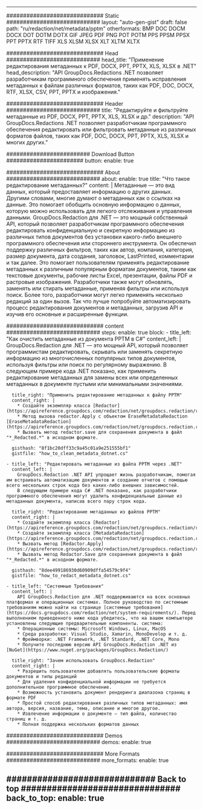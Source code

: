 













---
############################# Static ############################
layout: "auto-gen-gist"
draft: false
path: "ru/redaction/net/metadata/pptm"
otherformats: BMP DOC DOCM DOCX DOT DOTM DOTX GIF JPEG PDF PNG POT POTM PPS PPSM PPSX PPT PPTX RTF TIFF XLS XLSM XLSX XLT XLTM XLTX  


############################# Head ############################
head_title: "Применение редактирования метаданных к PDF, DOCX, PPT, PPTX, XLS, XLSX в .NET"
head_description: "API GroupDocs.Redactions .NET позволяет разработчикам программного обеспечения применять исправления метаданных к файлам различных форматов, таких как PDF, DOC, DOCX, RTF, XLSX, CSV, PPT, PPTX и изображения."

############################# Header ############################
title: "Редактируйте и фильтруйте метаданные из PDF, DOCX, PPT, PPTX, XLS, XLSX и др."
description: "API GroupDocs.Redactions .NET позволяет разработчикам программного обеспечения редактировать или фильтровать метаданные из различных форматов файлов, таких как PDF, DOC, DOCX, PPT, PPTX, XLS, XLSX и многих других."

######################### Download Button #######################
button:
    enable: true

############################# About ############################
about:
    enable: true
    title: "Что такое редактирование метаданных?"
    content: |
        Метаданные — это вид данных, который предоставляет информацию о других данных. Другими словами, многие думают о метаданных как о ссылках на данные. Это помогает обобщить основную информацию о данных, которую можно использовать для легкого отслеживания и управления данными. GroupDocs.Redaction для .NET — это мощный собственный API, который позволяет разработчикам программного обеспечения редактировать конфиденциальную и секретную информацию из различных типов документов без установки какого-либо внешнего программного обеспечения или стороннего инструмента. Он обеспечил поддержку различных фильтров, таких как автор, компания, категория, размер документа, дата создания, заголовок, LastPrinted, комментарии и так далее. Это помогает пользователям применять редактирование метаданных к различным популярным форматам документов, таким как текстовые документы, рабочие листы Excel, презентации, файлы PDF и растровые изображения. Разработчики также могут обновлять, заменять или стирать метаданные, применяя фильтры или используя поиск. Более того, разработчики могут легко применять несколько редакций за один вызов. Так что лучше попробуйте автоматизировать процесс редактирования документов и метаданных, загрузив API и изучив его основные и расширенные функции.

############################# content ############################
steps:
    enable: true
    block:
    - title_left: "Как очистить метаданные из документа PPTM в C#"
      content_left: |
        GroupDocs.Redaction для .NET — это мощный API, который позволяет программистам редактировать, скрывать или заменять секретную информацию из многочисленных популярных типов документов, используя фильтры или поиск по регулярному выражению.
        В следующем примере кода .NET показано, как применить редактирование метаданных для замены всех или определенных метаданных в документе пустыми или минимальными значениями.

      title_right: "Применить редактирование метаданных к файлу PPTM"
      content_right: |
        * Создайте экземпляр класса [Redactor](https://apireference.groupdocs.com/redaction/net/groupdocs.redaction/redactor).
        * Метод вызова redactor.Apply с объектом EraseMetadataRedaction [EraseMetadataRedaction](https://apireference.groupdocs.com/redaction/net/groupdocs.redaction.redactions/erasemetadataredaction)
        * Вызвать метод redactor.save для сохранения документа в файл "*_Redacted.*" в исходном формате.
        
      gisthash: "8f1bc20dff33c9a45c01a9e251555bf1"
      gistfile: "how_to_clean_metadata_dotnet.cs"

    - title_left: "Редактировать метаданные из файла PPTM через .NET"
      content_left: |
        GroupDocs.Redaction .NET API упрощает жизнь разработчикам, помогая им встраивать автоматизацию документов и создание отчетов с помощью всего нескольких строк кода без каких-либо внешних зависимостей.
        В следующем примере кода C# .NET показано, как разработчики программного обеспечения могут удалить конфиденциальные данные из метаданных документа, написав всего пару строк кода.
        
      title_right: "Редактирование метаданных из файлов PPTM"
      content_right: |
        * Создайте экземпляр класса [Redactor](https://apireference.groupdocs.com/redaction/net/groupdocs.redaction/redactor).
        * Создайте экземпляр класса [MetadataRedaction](https://apireference.groupdocs.com/redaction/net/groupdocs.redaction.redactions/metadataredaction)
        * Вызвать метод [Redactor.Apply](https://apireference.groupdocs.com/redaction/net/groupdocs.redaction/redactor/methods/apply/index) 
        * Вызвать метод Redactor.Save для сохранения документа в файл "*_Redacted.*" в исходном формате.
        
      gisthash: "8dee499186930d60909dffa54579c9f4"
      gistfile: "how_to_redact_metadata_dotnet.cs"

    - title_left: "Системные Требования"
      content_left: |
        API GroupDocs.Redaction для .NET поддерживаются на всех основных платформах и операционных системах. Полное руководство по системным требованиям можно найти на странице [системные требования](https://docs.groupdocs.com/redaction/net/system-requirements/). Перед выполнением приведенного ниже кода убедитесь, что на вашем компьютере установлены следующие предварительные компоненты. система:
        * Операционные системы: Microsoft Windows, Linux, MacOS
        * Среда разработки: Visual Studio, Xamarin, MonoDevelop и т. д.
        * Фреймворки: .NET Framework, .NET Standard, .NET Core, Mono
        * Получите последнюю версию API GroupDocs.Redaction .NET из [NuGet](https://www.nuget.org/packages/GroupDocs.Redaction/)
        
      title_right: "Зачем использовать GroupDocs.Redaction"
      content_right: |
        * Разрешить пользователям добавлять пользовательские форматы документов и типы редакций
        * Для удаления конфиденциальной информации не требуется дополнительное программное обеспечение.
        * Возможность установить документ рендеринга диапазона страниц в формате PDF
        * Простой способ редактирования различных типов метаданных: имя автора, версия, название, тема, описание и многое другое.
        * Извлечение информации о документе — тип файла, количество страниц и т. д.
        * Полная поддержка нескольких форматов данных


############################# Demos ############################
demos:
    enable: true

############################# More Formats ############################
more_formats:
    enable: true

############################# Back to top ###############################
back_to_top:
    enable: true
---